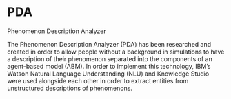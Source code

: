 # PDA
Phenomenon Description Analyzer 

The Phenomenon Description Analyzer (PDA) has been researched and created in order to allow people without a background in simulations to have a description of their phenomenon separated into the components of an agent-based model (ABM). In order to implement this technology, IBM’s Watson Natural Language Understanding (NLU) and Knowledge Studio were used alongside each other in order to extract entities from unstructured descriptions of phenomenons. 

